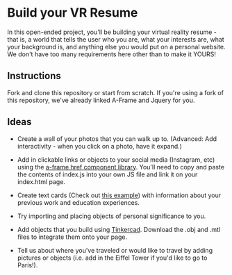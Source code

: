 # Build your VR Resume

In this open-ended project, you'll be building your virtual reality resume - that is, a world that tells the user who you are, what your interests are, what your background is, and anything else you would put on a personal website. We don't have too many requirements here other than to make it YOURS!

## Instructions

Fork and clone this repository or start from scratch. If you're using a fork of this repository, we've already linked A-Frame and Jquery for you.

## Ideas

+ Create a wall of your photos that you can walk up to. (Advanced: Add interactivity - when you click on a photo, have it expand.)

+ Add in clickable links or objects to your social media (Instagram, etc) using the [a-frame href component library](https://github.com/gasolin/aframe-href-component). You'll need to copy and paste the contents of index.js into your own JS file and link it on your index.html page.

+ Create text cards (Check out [this example](https://codepen.io/elliepooh/pen/xdQdpb)) with information about your previous work and education experiences.

+ Try importing and placing objects of personal significance to you.

+ Add objects that you build using [Tinkercad](https://www.tinkercad.com/). Download the .obj and .mtl files to integrate them onto your page.

+ Tell us about where you've traveled or would like to travel by adding pictures or objects (i.e. add in the Eiffel Tower if you'd like to go to Paris!).

